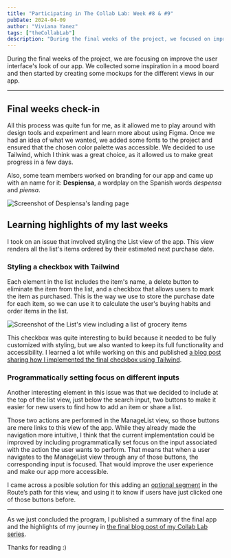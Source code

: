 ```yaml
---
title: "Participating in The Collab Lab: Week #8 & #9"
pubDate: 2024-04-09
author: "Viviana Yanez"
tags: ["theCollabLab"]
description: "During the final weeks of the project, we focused on improving the user interface's look of our app. We collected some inspiration in a mood board and then started by creating some mockups for the different views in our app."
---
```


During the final weeks of the project, we are focusing on improve the user interface's look of our app. We collected some inspiration in a mood board and then started by creating some mockups for the different views in our app.

---

## Final weeks check-in

All this process was quite fun for me, as it allowed me to play around with design tools and experiment and learn more about using Figma. Once we had an idea of what we wanted, we added some fonts to the project and ensured that the chosen color palette was accessible.
We decided to use Tailwind, which I think was a great choice, as it allowed us to make great progress in a few days.

Also, some team members worked on branding for our app and came up with an name for it: **Despiensa**, a wordplay on the Spanish words _despensa_ and _piensa_.

<div class="blog__illustration">
    <img src='https://dev-to-uploads.s3.amazonaws.com/uploads/articles/vmf9ir4betzj28yr0tbk.png' alt="Screenshot of Despiensa's landing page"/>
</div>

## Learning highlights of my last weeks

I took on an issue that involved styling the List view of the app. This view renders all the list's items ordered by their estimated next purchase date.

### Styling a checkbox with Tailwind

Each element in the list includes the item's name, a delete button to eliminate the item from the list, and a checkbox that allows users to mark the item as purchased. This is the way we use to store the purchase date for each item, so we can use it to calculate the user's buying habits and order items in the list.

<div class="blog__illustration">
    <img src='https://dev-to-uploads.s3.amazonaws.com/uploads/articles/ofx1ntflamgtvyb4ntau.png' alt="Screenshot of the List's view including a list of grocery items"/>
</div>

This checkbox was quite interesting to build because it needed to be fully customized with styling, but we also wanted to keep its full functionality and accessibility. I learned a lot while working on this and published [a blog post sharing how I implemented the final checkbox using Tailwind](https://dev.to/vivitt/a-fully-accessible-checkbox-styled-with-tailwind-56nk).

### Programmatically setting focus on different inputs

Another interesting element in this issue was that we decided to include at the top of the list view, just below the search input, two buttons to make it easier for new users to find how to add an item or share a list.

Those two actions are performed in the ManageList view, so those buttons are mere links to this view of the app. While they already made the navigation more intuitive, I think that the current implementation could be improved by including programmatically set focus on the input associated with the action the user wants to perform. That means that when a user navigates to the ManageList view through any of those buttons, the corresponding input is focused. That would improve the user experience and make our app more accessible.

I came across a posible solution for this adding an [optional segment](https://reactrouter.com/en/main/route/route#optional-segments) in the Route’s path for this view, and using it to know if users have just clicked one of those buttons before.

---

As we just concluded the program, I published a summary of the final app and the highlights of my journey in [the final blog post of my Collab Lab series](/blog/posts/the-collab-wrapping-up).

Thanks for reading :)
